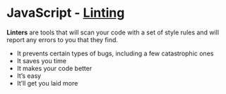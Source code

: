 # JavaScript - [Linting](https://www.theodinproject.com/paths/full-stack-javascript/courses/javascript/lessons/linting)

**Linters** are tools that will scan your code with a set of style rules and will report any errors to you that they find.

* It prevents certain types of bugs, including a few catastrophic ones
* It saves you time
* It makes your code better
* It’s easy
* It’ll get you laid more

